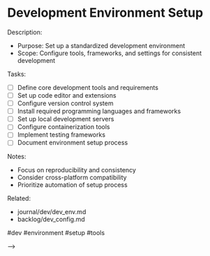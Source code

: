 # Development Environment Setup

<!-- DOING: Set Up Development Environment :unicorn:
created::2025-03-02T08:40:00Z
priority::high
due::2025-03-07T00:00:00Z
owner::@dionedge
estimate::5h
project::dev
-->

Description:
- Purpose: Set up a standardized development environment
- Scope: Configure tools, frameworks, and settings for consistent development

Tasks:
- [ ] Define core development tools and requirements
- [ ] Set up code editor and extensions
- [ ] Configure version control system
- [ ] Install required programming languages and frameworks
- [ ] Set up local development servers
- [ ] Configure containerization tools
- [ ] Implement testing frameworks
- [ ] Document environment setup process

Notes:
- Focus on reproducibility and consistency
- Consider cross-platform compatibility
- Prioritize automation of setup process

Related:
- journal/dev/dev_env.md
- backlog/dev_config.md

#dev #environment #setup #tools 
<!--
order::25
TODO::2025-03-02T06:27:51.644Z
<!--
DOING::2025-03-03T13:30:59.578Z
started::2025-03-03T07:30:59-06:00
-->
-->